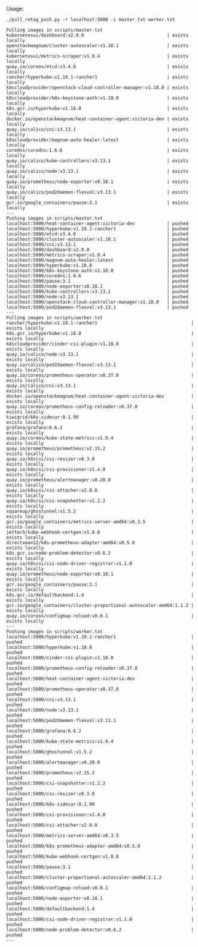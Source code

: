 Usage:

    ./pull_retag_push.py -r localhost:5000 -i master.txt worker.txt

    Pulling images in scripts/master.txt
    kubernetesui/dashboard:v2.0.0                               | exists locally
    openstackmagnum/cluster-autoscaler:v1.18.1                  | exists locally
    kubernetesui/metrics-scraper:v1.0.4                         | exists locally
    quay.io/coreos/etcd:v3.4.6                                  | exists locally
    rancher/hyperkube:v1.19.1-rancher1                          | exists locally
    k8scloudprovider/openstack-cloud-controller-manager:v1.18.0 | exists locally
    k8scloudprovider/k8s-keystone-auth:v1.18.0                  | exists locally
    k8s.gcr.io/hyperkube:v1.18.8                                | exists locally
    docker.io/openstackmagnum/heat-container-agent:victoria-dev | exists locally
    quay.io/calico/cni:v3.13.1                                  | exists locally
    k8scloudprovider/magnum-auto-healer:latest                  | exists locally
    coredns/coredns:1.6.6                                       | exists locally
    quay.io/calico/kube-controllers:v3.13.1                     | exists locally
    quay.io/calico/node:v3.13.1                                 | exists locally
    quay.io/prometheus/node-exporter:v0.18.1                    | exists locally
    quay.io/calico/pod2daemon-flexvol:v3.13.1                   | exists locally
    gcr.io/google_containers/pause:3.1                          | exists locally
    ---
    Pushing images in scripts/master.txt
    localhost:5000/heat-container-agent:victoria-dev            | pushed
    localhost:5000/hyperkube:v1.19.1-rancher1                   | pushed
    localhost:5000/etcd:v3.4.6                                  | pushed
    localhost:5000/cluster-autoscaler:v1.18.1                   | pushed
    localhost:5000/cni:v3.13.1                                  | pushed
    localhost:5000/dashboard:v2.0.0                             | pushed
    localhost:5000/metrics-scraper:v1.0.4                       | pushed
    localhost:5000/magnum-auto-healer:latest                    | pushed
    localhost:5000/hyperkube:v1.18.8                            | pushed
    localhost:5000/k8s-keystone-auth:v1.18.0                    | pushed
    localhost:5000/coredns:1.6.6                                | pushed
    localhost:5000/pause:3.1                                    | pushed
    localhost:5000/node-exporter:v0.18.1                        | pushed
    localhost:5000/kube-controllers:v3.13.1                     | pushed
    localhost:5000/node:v3.13.1                                 | pushed
    localhost:5000/openstack-cloud-controller-manager:v1.18.0   | pushed
    localhost:5000/pod2daemon-flexvol:v3.13.1                   | pushed
    ---
    Pulling images in scripts/worker.txt
    rancher/hyperkube:v1.19.1-rancher1                                   | exists locally
    k8s.gcr.io/hyperkube:v1.18.8                                         | exists locally
    k8scloudprovider/cinder-csi-plugin:v1.18.0                           | exists locally
    quay.io/calico/node:v3.13.1                                          | exists locally
    quay.io/calico/pod2daemon-flexvol:v3.13.1                            | exists locally
    quay.io/coreos/prometheus-operator:v0.37.0                           | exists locally
    quay.io/calico/cni:v3.13.1                                           | exists locally
    docker.io/openstackmagnum/heat-container-agent:victoria-dev          | exists locally
    quay.io/coreos/prometheus-config-reloader:v0.37.0                    | exists locally
    kiwigrid/k8s-sidecar:0.1.99                                          | exists locally
    grafana/grafana:6.6.2                                                | exists locally
    quay.io/coreos/kube-state-metrics:v1.9.4                             | exists locally
    quay.io/prometheus/prometheus:v2.15.2                                | exists locally
    quay.io/k8scsi/csi-resizer:v0.3.0                                    | exists locally
    quay.io/k8scsi/csi-provisioner:v1.4.0                                | exists locally
    quay.io/prometheus/alertmanager:v0.20.0                              | exists locally
    quay.io/k8scsi/csi-attacher:v2.0.0                                   | exists locally
    quay.io/k8scsi/csi-snapshotter:v1.2.2                                | exists locally
    squareup/ghostunnel:v1.5.2                                           | exists locally
    gcr.io/google_containers/metrics-server-amd64:v0.3.5                 | exists locally
    jettech/kube-webhook-certgen:v1.0.0                                  | exists locally
    directxman12/k8s-prometheus-adapter-amd64:v0.5.0                     | exists locally
    k8s.gcr.io/node-problem-detector:v0.6.2                              | exists locally
    quay.io/k8scsi/csi-node-driver-registrar:v1.1.0                      | exists locally
    quay.io/prometheus/node-exporter:v0.18.1                             | exists locally
    gcr.io/google_containers/pause:3.1                                   | exists locally
    k8s.gcr.io/defaultbackend:1.4                                        | exists locally
    gcr.io/google_containers/cluster-proportional-autoscaler-amd64:1.1.2 | exists locally
    quay.io/coreos/configmap-reload:v0.0.1                               | exists locally
    ---
    Pushing images in scripts/worker.txt
    localhost:5000/hyperkube:v1.19.1-rancher1                            | pushed
    localhost:5000/hyperkube:v1.18.8                                     | pushed
    localhost:5000/cinder-csi-plugin:v1.18.0                             | pushed
    localhost:5000/prometheus-config-reloader:v0.37.0                    | pushed
    localhost:5000/heat-container-agent:victoria-dev                     | pushed
    localhost:5000/prometheus-operator:v0.37.0                           | pushed
    localhost:5000/cni:v3.13.1                                           | pushed
    localhost:5000/node:v3.13.1                                          | pushed
    localhost:5000/pod2daemon-flexvol:v3.13.1                            | pushed
    localhost:5000/grafana:6.6.2                                         | pushed
    localhost:5000/kube-state-metrics:v1.9.4                             | pushed
    localhost:5000/ghostunnel:v1.5.2                                     | pushed
    localhost:5000/alertmanager:v0.20.0                                  | pushed
    localhost:5000/prometheus:v2.15.2                                    | pushed
    localhost:5000/csi-snapshotter:v1.2.2                                | pushed
    localhost:5000/csi-resizer:v0.3.0                                    | pushed
    localhost:5000/k8s-sidecar:0.1.99                                    | pushed
    localhost:5000/csi-provisioner:v1.4.0                                | pushed
    localhost:5000/csi-attacher:v2.0.0                                   | pushed
    localhost:5000/metrics-server-amd64:v0.3.5                           | pushed
    localhost:5000/k8s-prometheus-adapter-amd64:v0.5.0                   | pushed
    localhost:5000/kube-webhook-certgen:v1.0.0                           | pushed
    localhost:5000/pause:3.1                                             | pushed
    localhost:5000/cluster-proportional-autoscaler-amd64:1.1.2           | pushed
    localhost:5000/configmap-reload:v0.0.1                               | pushed
    localhost:5000/node-exporter:v0.18.1                                 | pushed
    localhost:5000/defaultbackend:1.4                                    | pushed
    localhost:5000/csi-node-driver-registrar:v1.1.0                      | pushed
    localhost:5000/node-problem-detector:v0.6.2                          | pushed
    ---
